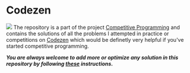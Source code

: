# Codezen
![](https://classroom.codingninjas.in/assets-app/images/CNLOGO.svg)
The repository is a part of the project [Competitive Programming](https://github.com/users/Aman9026/projects/3) and contains the solutions of all the problems I attempted in practice or competitions on [Codezen](https://codezen.codingninjas.com/dashboard) which would be definetly very helpful if you've started competitive programming. 

***You are always welcome to add more or optimize any solution in this repository by following [these](https://github.com/Aman9026/Codezen/blob/master/CONTRIBUTING.md) instructions.***

